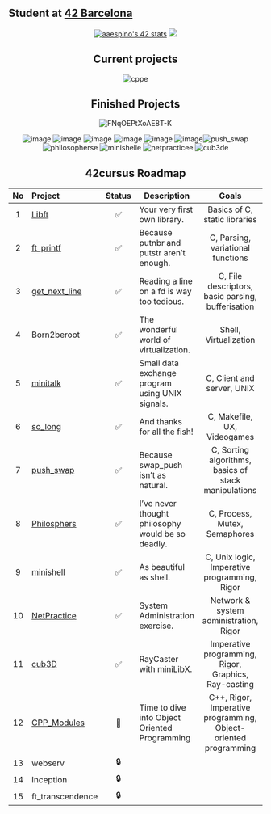 ## Student at [42 Barcelona](https://www.42barcelona.com/es/)

<div align="center">
  
[![aaespino's 42 stats](https://badge.mediaplus.ma/starryblue/aaespino?1337Badge=off&UM6P=off)](https://github.com/oakoudad/badge42)
<img src="https://github-readme-stats.vercel.app/api/top-langs/?username=spnzed&layout=compact&theme=chartreuse-dark" />

## Current projects

![cppe](https://github.com/user-attachments/assets/874008d8-222d-4919-98d4-1fe96c9be9b9)

## Finished Projects 

![FNqOEPtXoAE8T-K](https://github.com/spnzed/spnzed/assets/95354392/234fbc6e-9289-4055-b7e4-6971edb1ebcd)

![image](https://github.com/spnzed/spnzed/assets/95354392/51a5c74c-9a6b-4ca0-8227-ea15ea3c2139) ![image](https://github.com/spnzed/spnzed/assets/95354392/c15b85a7-b52c-477d-9f96-e1735c1a0b38) ![image](https://github.com/spnzed/spnzed/assets/95354392/6a5db085-f7d9-4741-8426-0a9b38735632) ![image](https://github.com/spnzed/spnzed/assets/95354392/eb92d55c-7ae7-4744-92f1-86d293db0d92) ![image](https://github.com/spnzed/spnzed/assets/95354392/ecf4aa74-1b92-4f2f-8803-2bc41cabaa8a) ![image](https://github.com/spnzed/spnzed/assets/95354392/4ca0beac-8fbd-4e2f-9362-69629887587c)![push_swap](https://github.com/spnzed/spnzed/assets/95354392/59b20f9e-484a-4f43-8a9e-60e6d3369dba)
![philosopherse](https://github.com/spnzed/spnzed/assets/95354392/66ed3acf-b007-499a-a24c-c7199f79744f) ![minishelle](https://github.com/spnzed/spnzed/assets/95354392/65ecb423-ceba-4f65-b088-f07468aab0e2) ![netpracticee](https://github.com/spnzed/spnzed/assets/95354392/83e4bf4f-4317-4311-9563-02ea25aa0fff) ![cub3de](https://github.com/spnzed/spnzed/assets/95354392/1cae627e-1fa4-4134-807d-887452491d39)


## 42cursus Roadmap 

| No  | Project                                                   | Status | Description | Goals | Group |
| :-: | :-------------------------------------------------------- | :----: | ----------- | :-: | ------- |
| 1   | [Libft](https://github.com/spnzed/Libft)                  | ✅     | Your very first own library. | Basics of C, static libraries |🚩 Cursus Start|
| 2   | [ft_printf](https://github.com/spnzed/ft_printf)          | ✅     | Because putnbr and putstr aren’t enough. | C, Parsing, variational functions |🚩 Cursus Start|
| 3   | [get_next_line](https://github.com/spnzed/get_next_line)  | ✅     | Reading a line on a fd is way too tedious. | C, File descriptors, basic parsing, bufferisation |🚩 Cursus Start|
| 4   | Born2beroot                                               | ✅     | The wonderful world of virtualization. | Shell, Virtualization |🐚 Shell|
| 5   | [minitalk](https://github.com/spnzed/minitalk)            | ✅     | Small data exchange program using UNIX signals. | C, Client and server, UNIX |📶 Signals| 
| 6   | [so_long](https://github.com/spnzed/so_long)              | ✅     | And thanks for all the fish! | C, Makefile, UX, Videogames |🎮 Graphics|
| 7   | [push_swap](https://github.com/spnzed/push_swap)          | ✅     | Because swap_push isn’t as natural. | C, Sorting algorithms, basics of stack manipulations |⚙️ Algorithms|
| 8   | [Philosphers](https://github.com/spnzed/Philosophers)     | ✅     | I’ve never thought philosophy would be so deadly. | C, Process, Mutex, Semaphores |🧵 Threads|
| 9   | [minishell](https://github.com/spnzed/minishell)          | ✅     | As beautiful as shell.  | C, Unix logic, Imperative programming, Rigor | Shell|
| 10  | [NetPractice](https://github.com/spnzed/Net_Practice)     | ✅     | System Administration exercise.  | Network & system administration, Rigor |🌐 Networking|
| 11  | [cub3D](https://github.com/spnzed/cub3D)                  | ✅     | RayCaster with miniLibX.  | Imperative programming, Rigor, Graphics, Ray-casting |🎮 Graphics|
| 12  | [CPP_Modules](https://github.com/spnzed/CPP_Modules)      | 📝     | Time to dive into Object Oriented Programming | C++, Rigor, Imperative programming, Object-oriented programming |🧩 OOP|
| 13  | webserv                                                   | 🔒     |
| 14  | Inception                                                 | 🔒     |
| 15  | ft_transcendence                                          | 🔒     |
